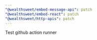```yaml
---
"@wealthsweet/embed-message-api": patch
"@wealthsweet/embed-react": patch
"@wealthsweet/http-apis": patch
---
```


Test github action runner
